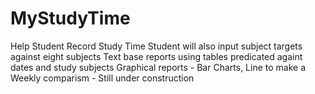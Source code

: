# MyStudyTime
Help Student Record Study Time
Student will also input subject targets against eight subjects
Text base reports using tables predicated againt dates and study subjects
Graphical reports - Bar Charts, Line to make a Weekly comparism - Still under construction
